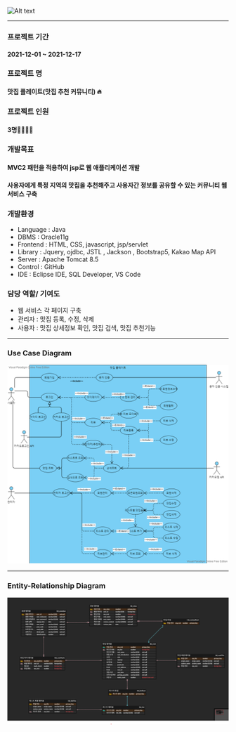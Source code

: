 ![Alt text](/src/main/webapp/img/plateLogo.png)

- - -

### 프로젝트 기간
#### 2021-12-01 ~ 2021-12-17


### 프로젝트 명
#### 맛집 플레이트(맛집 추천 커뮤니티) 🔥


### 프로젝트 인원
#### 3명👨‍👨‍👧‍👧


### 개발목표
#### MVC2 패턴을 적용하여 jsp로 웹 애플리케이션 개발
#### 사용자에게 특정 지역의 맛집을 추천해주고 사용자간 정보를 공유할 수 있는 커뮤니티 웹 서비스 구축 


### 개발환경
+ Language : Java
+ DBMS : Oracle11g
+ Frontend : HTML, CSS, javascript, jsp/servlet
+ Library : Jquery, ojdbc, JSTL , Jackson , Bootstrap5, Kakao Map API
+ Server : Apache Tomcat 8.5
+ Control : GitHub
+ IDE : Eclipse IDE, SQL Developer, VS Code


### 담당 역할/ 기여도
+ 웹 서비스 각 페이지 구축
+ 관리자 : 맛집 등록, 수정, 삭제
+ 사용자 : 맛집 상세정보 확인, 맛집 검색, 맛집 추천기능

- - -
### Use Case Diagram
![Alt text](/USECASE.png)
- - -
### Entity-Relationship Diagram
![Alt text](ERD.png)
